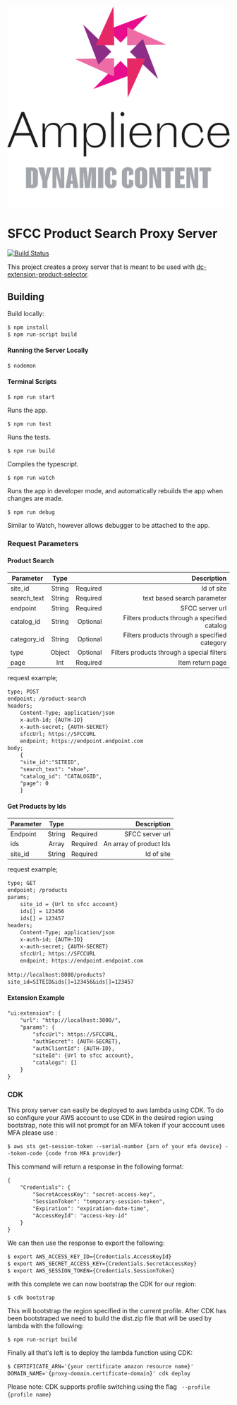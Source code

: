 [![Amplience Dynamic Content](header.png)](https://amplience.com/dynamic-content)

# SFCC Product Search Proxy Server

[![Build Status](https://travis-ci.org/amplience/sfcc-product-search-proxy.svg?branch=master)](https://travis-ci.org/amplience/sfcc-product-search-proxy)

This project creates a proxy server that is meant to be used with [dc-extension-product-selector](https://github.com/amplience/dc-extension-product-selector).


## Building

Build locally:
```
$ npm install
$ npm run-script build
```
#### Running the Server Locally
```
$ nodemon
```
#### Terminal Scripts

```
$ npm run start
```
Runs the app.
```
$ npm run test
```
Runs the tests.
```
$ npm run build
```
Compiles the typescript.
```
$ npm run watch
```
Runs the app in developer mode, and automatically rebuilds the app when changes are made.
```
$ npm run debug
```
Similar to Watch, however allows debugger to be attached to the app.

### Request Parameters

#### Product Search

| Parameter   | Type   |          | Description |
| ----------- |:------:| --------:|------------:|
| site_id     | String | Required | Id of site |
| search_text | String | Required | text based search parameter |
| endpoint    | String | Required | SFCC server url |
| catalog_id  | String | Optional | Filters products through a specified catalog |
| category_id  | String | Optional | Filters products through a specified category |
| type  | Object | Optional | Filters products through a special filters |
| page        | Int    | Required | Item return page |

request example;

```
type; POST
endpoint; /product-search
headers;
    Content-Type; application/json
    x-auth-id; {AUTH-ID}
    x-auth-secret; {AUTH-SECRET}
    sfccUrl; https://SFCCURL
    endpoint; https://endpoint.endpoint.com
body;
    {
	"site_id":"SITEID",
	"search_text": "shoe",
	"catalog_id": "CATALOGID",
	"page": 0
    }
```

#### Get Products by Ids

| Parameter | Type    |          | Description |
| --------- |:-------:| --------:| -----------:|
| Endpoint  | String  | Required | SFCC server url |
| ids       | Array   | Required | An array of product Ids |
| site_id   | String  | Required | Id of site |

request example;

```
type; GET
endpoint; /products
params;
    site_id = {Url to sfcc account}
    ids[] = 123456
    ids[] = 123457
headers;
    Content-Type; application/json
    x-auth-id; {AUTH-ID}
    x-auth-secret; {AUTH-SECRET}
    sfccUrl; https://SFCCURL
    endpoint; https://endpoint.endpoint.com

http://localhost:8080/products?site_id=SITEID&ids[]=123456&ids[]=123457
```

#### Extension Example

```
"ui:extension": {
    "url": "http://localhost:3000/",
    "params": {
        "sfccUrl": https://SFCCURL,
        "authSecret": {AUTH-SECRET},
        "authClientId": {AUTH-ID},
        "siteId": {Url to sfcc account},
        "catalogs": []
    }
}
```

### CDK
This proxy server can easily be deployed to aws lambda using CDK. To do so configure your AWS account to
use CDK in the desired region using bootstrap, note this will not prompt for an MFA token if your acccount
 uses MFA please use :
 ```
$ aws sts get-session-token --serial-number {arn of your mfa device} --token-code {code from MFA provider}
```
This command will return a response in the following format:
```
{
    "Credentials": {
        "SecretAccessKey": "secret-access-key",
        "SessionToken": "temporary-session-token",
        "Expiration": "expiration-date-time",
        "AccessKeyId": "access-key-id"
    }
}
```
We can then use the response to export the following: 
```
$ export AWS_ACCESS_KEY_ID={Credentials.AccessKeyId}
$ export AWS_SECRET_ACCESS_KEY={Credentials.SecretAccessKey}
$ export AWS_SESSION_TOKEN={Credentials.SessionToken}
```
with this complete we can now bootstrap the CDK for our region:
```
$ cdk bootstrap
```
This will bootstrap the region specified in the current profile.
After CDK has been bootstraped we need to build the dist.zip file that will be used by lambda with the 
following:
```
$ npm run-script build
```
Finally all that's left is to deploy the lambda function using CDK:
```
$ CERTIFICATE_ARN='{your certificate amazon resource name}' DOMAIN_NAME='{proxy-domain.certificate-domain}' cdk deploy
```
Please note: CDK supports profile switching using the flag ``` --profile {profile name}```
